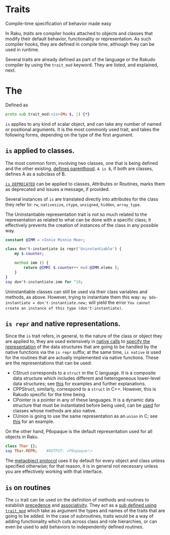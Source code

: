 # Traits

Compile-time specification of behavior made easy

In Raku, *traits* are compiler hooks attached to objects and classes that modify their default behavior, functionality or representation. As such compiler hooks, they are defined in compile time, although they can be used in runtime.

Several traits are already defined as part of the language or the Rakudo compiler by using the `trait_mod` keyword. They are listed, and explained, next.

# The 

Defined as

```Raku
proto sub trait_mod:<is>(Mu $, |) {*}
```

`is` applies to any kind of scalar object, and can take any number of named or positional arguments. It is the most commonly used trait, and takes the following forms, depending on the type of the first argument.

## `is` applied to classes.

The most common form, involving two classes, one that is being defined and the other existing, [defines parenthood](https://docs.raku.org/syntax/is). `A is B`, if both are classes, defines A as a subclass of B.

[`is DEPRECATED`](https://docs.raku.org/type/Attribute#trait_is_DEPRECATED) can be applied to classes, Attributes or Routines, marks them as deprecated and issues a message, if provided.

Several instances of `is` are translated directly into attributes for the class they refer to: `rw`, `nativesize`, `ctype`, `unsigned`, `hidden`, `array_type`.

The Uninstantiable representation trait is not so much related to the representation as related to what can be done with a specific class; it effectively prevents the creation of instances of the class in any possible way.

```Raku
constant @IMM = <Innie Minnie Moe>;

class don't-instantiate is repr('Uninstantiable') {
    my $.counter;

    method imm () {
        return @IMM[ $.counter++ mod @IMM.elems ];
    }
}
say don't-instantiate.imm for ^10;
```

Uninstantiable classes can still be used via their class variables and methods, as above. However, trying to instantiate them this way: `my $do-instantiate = don't-instantiate.new;` will yield the error `You cannot create an instance of this type (don't-instantiate)`.

## `is repr` and native representations.

Since the `is` trait refers, in general, to the nature of the class or object they are applied to, they are used extensively in [native calls](https://docs.raku.org/language/nativecall) to [specify the representation](https://docs.raku.org/language/nativecall#Specifying_the_native_representation) of the data structures that are going to be handled by the native functions via the `is repr` suffix; at the same time, `is native` is used for the routines that are actually implemented via native functions. These are the representations that can be used:

- CStruct corresponds to a `struct` in the C language. It is a composite data structure which includes different and heterogeneous lower-level data structures; see [this](https://docs.raku.org/language/nativecall#Structs) for examples and further explanations.
- CPPStruct, similarly, correspond to a `struct` in C++. However, this is Rakudo specific for the time being.
- CPointer is a pointer in any of these languages. It is a dynamic data structure that must be instantiated before being used, can be [used](https://docs.raku.org/language/nativecall#Basic_use_of_pointers) for classes whose methods are also native.
- CUnion is going to use the same representation as an `union` in C; see [this](https://docs.raku.org/language/nativecall#CUnions) for an example.

On the other hand, P6opaque is the default representation used for all objects in Raku.

```Raku
class Thar {};
say Thar.REPR;    #OUTPUT: «P6opaque␤»
```

The [metaobject protocol](https://docs.raku.org/language/mop) uses it by default for every object and class unless specified otherwise; for that reason, it is in general not necessary unless you are effectively working with that interface.

## `is` on routines

The `is` trait can be used on the definition of methods and routines to establish [precedence](https://docs.raku.org/language/functions#Precedence) and [associativity](https://docs.raku.org/language/functions#Associativity). They act as a [sub defined using `trait_mod`](https://docs.raku.org/type/Sub#Traits) which take as argument the types and names of the traits that are going to be added. In the case of subroutines, traits would be a way of adding functionality which cuts across class and role hierarchies, or can even be used to add behaviors to independently defined routines.

